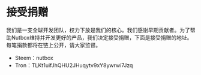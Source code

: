 # 接受捐赠

我们是一支全球开发团队，权力下放是我们的核心。我们感谢早期贡献者。为了帮助Nutbox维持并开发更好的产品，我们决定接受捐赠，下面是接受捐赠的地址。每笔捐款都将在链上公开，请大家监督。

* Steem：nutbox
* Tron：TLKt1uifJhQHU2JHuqytv9xY8ywrwi7Jzq
